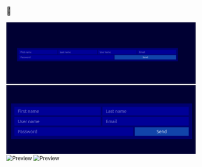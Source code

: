 ## 📸

![Preview](./screenshots/1.png)
![Preview](./screenshots/2.png)
![Preview](./screenshots/3.png)
![Preview](./screenshots/Screenshot%20from%202025-09-18%2012-02-13.png.png)
